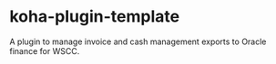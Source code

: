 # koha-plugin-template

A plugin to manage invoice and cash management exports to Oracle finance for
WSCC.
